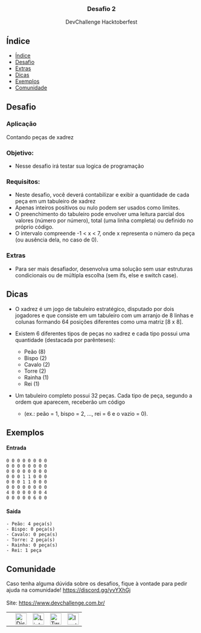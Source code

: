 <br />
<p align="center">
  
  <h3 align="center">Desafio 2</h3>

  <p align="center">
   DevChallenge Hacktoberfest
  </p>

## Índice

- [Índice](#índice)
- [Desafio](#desafio)
- [Extras](#extras)
- [Dicas](#dicas)
- [Exemplos](#exemplos)
- [Comunidade](#comunidade)

## Desafio 

### Aplicação
Contando peças de xadrez

### Objetivo: 
- Nesse desafio irá testar sua logica de programação

### Requisitos:
- Neste desafio, você deverá contabilizar e exibir a quantidade de cada peça em um tabuleiro de xadrez
- Apenas inteiros positivos ou nulo podem ser usados como limites.
- O preenchimento do tabuleiro pode envolver uma leitura parcial dos valores (número por número), total (uma linha completa) ou definido no próprio código.
- O intervalo compreende -1 < x < 7, onde x representa o número da peça (ou ausência dela, no caso de 0).


### Extras
- Para ser mais desafiador, desenvolva uma solução  sem usar estruturas condicionais ou de múltipla escolha (sem ifs, else e switch case).


## Dicas
- O xadrez é um jogo de tabuleiro estratégico, disputado por dois jogadores e que consiste em um tabuleiro com um arranjo de 8 linhas e colunas formando 64 posições diferentes como uma matriz [8 x 8].
- Existem 6 diferentes tipos de peças no xadrez e cada tipo possui uma quantidade (destacada por parênteses):

    - Peão (8)
    - Bispo (2)
    - Cavalo (2)
    - Torre (2)
    - Rainha (1)
    - Rei (1)
    
- Um tabuleiro completo possui 32 peças. Cada tipo de peça, segundo a ordem que aparecem, receberão um código 
    - (ex.: peão = 1, bispo = 2, …, rei = 6 e o vazio = 0).

## Exemplos

#### Entrada

    0 0 0 0 0 0 0 0
    0 0 0 0 0 0 0 0
    0 0 0 0 0 0 0 0
    0 0 0 1 1 0 0 0
    0 0 0 1 1 0 0 0
    0 0 0 0 0 0 0 0
    4 0 0 0 0 0 0 4
    0 0 0 0 0 6 0 0

#### Saida

    - Peão: 4 peça(s)
    - Bispo: 0 peça(s)
    - Cavalo: 0 peça(s)
    - Torre: 2 peça(s)
    - Rainha: 0 peça(s)
    - Rei: 1 peça



## Comunidade
Caso tenha alguma dúvida sobre os desafios, fique à vontade para pedir ajuda na comunidade! https://discord.gg/yvYXhGj <br>
<br>
Site: https://www.devchallenge.com.br/ <br>

<table style="border-color:transparent">
    <th>
        <td><a href="https://discord.gg/yvYXhGj"><img src="https://cdn3.iconfinder.com/data/icons/discord/64/discord_20-512.png" width="30px" height="30px" alt="Discord">      </a></td>
    <td><a href="https://www.linkedin.com/company/devchallenge/"><img src="https://image.flaticon.com/icons/svg/1384/1384014.svg" width="30px" height="30px"                alt="Linkedin"></a></td>
    <td><a href="https://twitter.com/dev_challenge"><img src="https://cdn3.iconfinder.com/data/icons/picons-social/57/43-twitter-512.png" width="30px" height="30px"        alt="Twitter"></a</td>
    <td><a href="https://www.instagram.com/devchallenge/"><img src="https://cdn4.iconfinder.com/data/icons/picons-social/57/38-instagram-3-512.png" width="30px"            height="30px" alt="Instagram"></a></td>
    </th>
</table>

